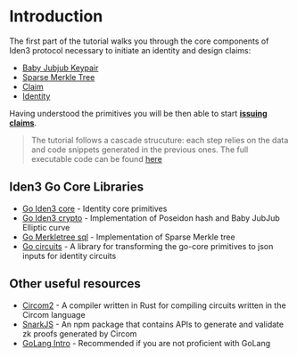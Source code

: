 # Introduction

The first part of the tutorial walks you through the core components of Iden3 protocol necessary to initiate an identity and design claims:

- [Baby Jubjub Keypair](babyjubjub.md)
- [Sparse Merkle Tree](mt.md) 
- [Claim](claim/generic-claim.md)
- [Identity](identity/identity-types.md)

Having understood the primitives you will be then able to start [**issuing claims**](./issue-claim-overview.md).

> The tutorial follows a cascade strucuture: each step relies on the data and code snippets generated in the previous ones. The full executable code can be found [here](https://github.com/0xPolygonID/tutorial-examples/tree/main/issuer-protocol)

## Iden3 Go Core Libraries 

- [Go Iden3 core](https://github.com/iden3/go-iden3-core) - Identity core primitives
- [Go Iden3 crypto](https://github.com/iden3/go-iden3-crypto) - Implementation of Poseidon hash and Baby JubJub Elliptic curve
- [Go Merkletree sql](https://github.com/iden3/go-merkletree-sql) - Implementation of Sparse Merkle tree
- [Go circuits](https://github.com/iden3/go-circuits) - A library for transforming the go-core primitives to json inputs for identity circuits

## Other useful resources  

- [Circom2](https://docs.circom.io/) - A compiler written in Rust for compiling circuits written in the Circom language
- [SnarkJS](https://github.com/iden3/snarkjs) - An npm package that contains APIs to generate and validate zk proofs generated by Circom
- [GoLang Intro](https://go.dev/doc/) - Recommended if you are not proficient with GoLang
